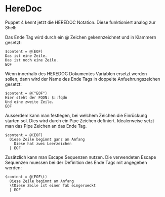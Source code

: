 # HereDoc

Puppet 4 kennt jetzt die HEREDOC Notation.
Diese funktioniert analog zur Shell:

Das Ende Tag wird durch ein @ Zeichen gekennzeichnet und in Klammern gesetzt:

    $content = @(EOF)
    Das ist eine Zeile.
    Das ist noch eine Zeile.
    EOF

Wenn innerhalb des HEREDOC Dokumentes Variablen ersetzt werden sollen, dann wird der Name des Ende Tags in doppelte Anfuehrungszeichen gesetzt:

    $content = @("EOF")
    Hier steht der FQDN: $::fqdn
    Und eine zweite Zeile.
    EOF

Ausserdem kann man festlegen, bei welchem Zeichen die Einrückung starten sol. Dies wird durch ein Pipe Zeichen definiert.
Idealerweise setzt man das Pipe Zeichen an das Ende Tag.

    $content = @(EOF)
      Diese Zeile beginnt ganz am Anfang
        Diese hat zwei Leerzeichen
      | EOF

Zusätzlich kann man Escape Sequenzen nutzen. Die verwendeten Escape Sequenzen muessen bei der Definition des Ende Tags mit angegeben werden:

    $content = @(EOF\t)
      Diese Zeile beginnt am Anfang
      \tDiese Zeile ist einen Tab eingerueckt
      | EOF


